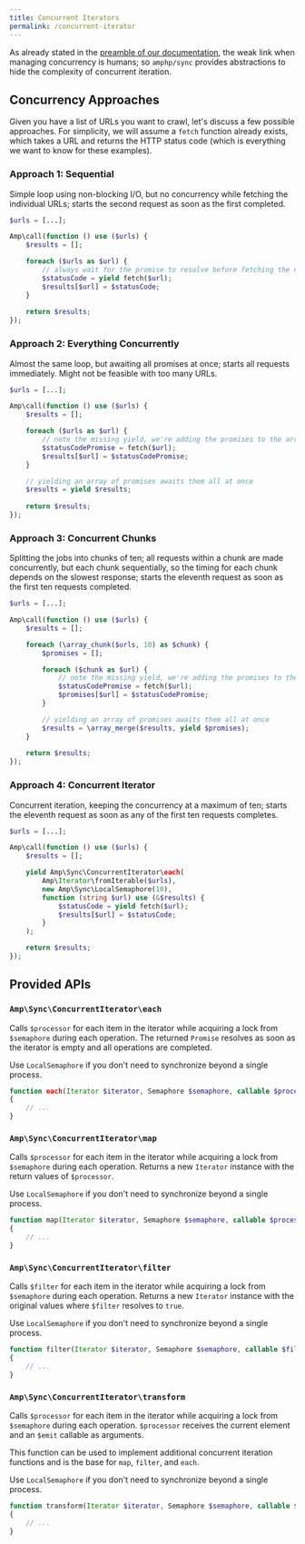 ```yaml
---
title: Concurrent Iterators
permalink: /concurrent-iterator
---
```

As already stated in the [preamble of our documentation](https://amphp.org/amp/), the weak link when managing concurrency is humans; so `amphp/sync` provides abstractions to hide the complexity of concurrent iteration.

## Concurrency Approaches

Given you have a list of URLs you want to crawl, let's discuss a few possible approaches. For simplicity, we will assume a `fetch` function already exists, which takes a URL and returns the HTTP status code (which is everything we want to know for these examples).

### Approach 1: Sequential

Simple loop using non-blocking I/O, but no concurrency while fetching the individual URLs; starts the second request as soon as the first completed.

```php
$urls = [...];

Amp\call(function () use ($urls) {
    $results = [];

    foreach ($urls as $url) {
        // always wait for the promise to resolve before fetching the next one
        $statusCode = yield fetch($url);
        $results[$url] = $statusCode;
    }
    
    return $results;
});
```

### Approach 2: Everything Concurrently

Almost the same loop, but awaiting all promises at once; starts all requests immediately. Might not be feasible with too many URLs.

```php
$urls = [...];

Amp\call(function () use ($urls) {
    $results = [];

    foreach ($urls as $url) {
        // note the missing yield, we're adding the promises to the array
        $statusCodePromise = fetch($url);
        $results[$url] = $statusCodePromise;
    }

    // yielding an array of promises awaits them all at once
    $results = yield $results;
    
    return $results;
});
```

### Approach 3: Concurrent Chunks

Splitting the jobs into chunks of ten; all requests within a chunk are made concurrently, but each chunk sequentially, so the timing for each chunk depends on the slowest response; starts the eleventh request as soon as the first ten requests completed.

```php
$urls = [...];

Amp\call(function () use ($urls) {
    $results = [];

    foreach (\array_chunk($urls, 10) as $chunk) {
        $promises = [];

        foreach ($chunk as $url) {
            // note the missing yield, we're adding the promises to the array
            $statusCodePromise = fetch($url);
            $promises[$url] = $statusCodePromise;
        }

        // yielding an array of promises awaits them all at once
        $results = \array_merge($results, yield $promises);
    }
    
    return $results;
});
```

### Approach 4: Concurrent Iterator

Concurrent iteration, keeping the concurrency at a maximum of ten; starts the eleventh request as soon as any of the first ten requests completes.

```php
$urls = [...];

Amp\call(function () use ($urls) {
    $results = [];

    yield Amp\Sync\ConcurrentIterator\each(
        Amp\Iterator\fromIterable($urls),
        new Amp\Sync\LocalSemaphore(10),
        function (string $url) use (&$results) {
            $statusCode = yield fetch($url);
            $results[$url] = $statusCode;
        }
    );

    return $results;
});
```

## Provided APIs

### `Amp\Sync\ConcurrentIterator\each`

Calls `$processor` for each item in the iterator while acquiring a lock from `$semaphore` during each operation.
The returned `Promise` resolves as soon as the iterator is empty and all operations are completed.

Use `LocalSemaphore` if you don't need to synchronize beyond a single process.

```php
function each(Iterator $iterator, Semaphore $semaphore, callable $processor): Promise
{
    // ...
}
```

### `Amp\Sync\ConcurrentIterator\map`

Calls `$processor` for each item in the iterator while acquiring a lock from `$semaphore` during each operation.
Returns a new `Iterator` instance with the return values of `$processor`.
 
Use `LocalSemaphore` if you don't need to synchronize beyond a single process.

```php
function map(Iterator $iterator, Semaphore $semaphore, callable $processor): Iterator
{
    // ...
}
```

### `Amp\Sync\ConcurrentIterator\filter`

Calls `$filter` for each item in the iterator while acquiring a lock from `$semaphore` during each operation.
Returns a new `Iterator` instance with the original values where `$filter` resolves to `true`.
 
Use `LocalSemaphore` if you don't need to synchronize beyond a single process.

```php
function filter(Iterator $iterator, Semaphore $semaphore, callable $filter): Iterator
{
    // ...
}
```

### `Amp\Sync\ConcurrentIterator\transform`

Calls `$processor` for each item in the iterator while acquiring a lock from `$semaphore` during each operation.
`$processor` receives the current element and an `$emit` callable as arguments.

This function can be used to implement additional concurrent iteration functions and is the base for `map`, `filter`, and `each`. 

Use `LocalSemaphore` if you don't need to synchronize beyond a single process.

```php
function transform(Iterator $iterator, Semaphore $semaphore, callable $processor): Iterator
{
    // ...
}
```